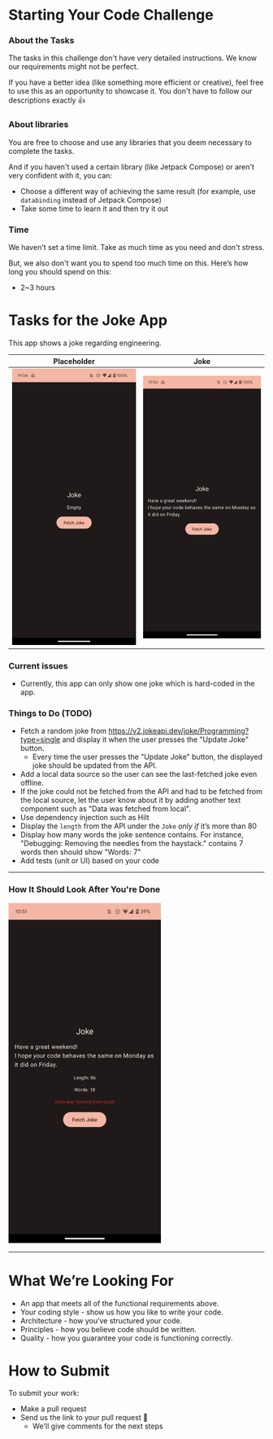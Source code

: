 # Starting Your Code Challenge
### About the Tasks
The tasks in this challenge don't have very detailed instructions. We know our requirements might not be perfect.

If you have a better idea (like something more efficient or creative), feel free to use this as an opportunity to showcase it. You don't have to follow our descriptions exactly 👍

### About libraries
You are free to choose and use any libraries that you deem necessary to complete the tasks.

And if you haven't used a certain library (like Jetpack Compose) or aren't very confident with it, you can:
- Choose a different way of achieving the same result (for example, use `databinding` instead of Jetpack Compose)
- Take some time to learn it and then try it out

### Time
We haven't set a time limit. Take as much time as you need and don't stress.

But, we also don't want you to spend too much time on this. Here’s how long you should spend on this:
- 2~3 hours

# Tasks for the Joke App
This app shows a joke regarding engineering.

|Placeholder|Joke|
|----|----|
|<img src="./image_1.png" width="300">|<img src="./image_2.png" width="300">|

### Current issues
- Currently, this app can only show one joke which is hard-coded in the app.


### Things to Do (TODO)
- Fetch a random joke from https://v2.jokeapi.dev/joke/Programming?type=single and display it when the user presses the "Update Joke" button.
  -  Every time the user presses the "Update Joke" button, the displayed joke should be updated from the API. 
- Add a local data source so the user can see the last-fetched joke even offline.
- If the joke could not be fetched from the API and had to be fetched from the local source, let the user know about it by adding another text component such as "Data was fetched from local". 
- Use dependency injection such as Hilt
- Display the `length` from the API under the `Joke` *only if* it’s more than 80
- Display how many words the joke sentence contains. For instance, "Debugging: Removing the needles from the haystack." contains 7 words then should show "Words: 7"
- Add tests (unit or UI) based on your code

---
### How It Should Look After You're Done

<img src="./image_3.png" width="300">


---
# What We’re Looking For
- An app that meets all of the functional requirements above.
- Your coding style - show us how you like to write your code.
- Architecture - how you’ve structured your code.
- Principles - how you believe code should be written.
- Quality - how you guarantee your code is functioning correctly.


# How to Submit
To submit your work:
- Make a pull request
- Send us the link to your pull request 🙏
    - We'll give comments for the next steps
